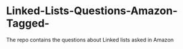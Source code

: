 # Linked-Lists-Questions-Amazon-Tagged-
The repo contains the questions about Linked lists asked in Amazon
